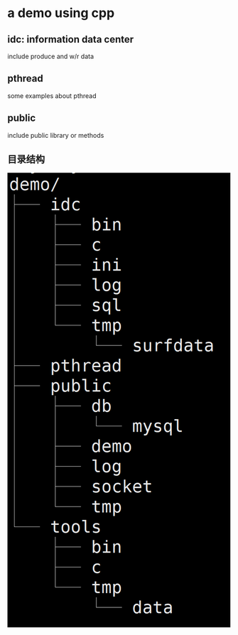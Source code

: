# a demo using cpp

## idc: information data center
include produce and w/r data

## pthread
some examples about pthread

## public 
include public library or methods 

## 目录结构
![](./img/cotent.png)
